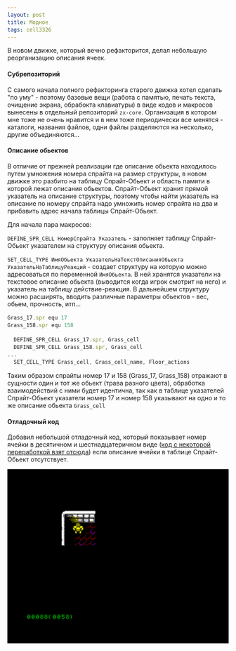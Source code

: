 ```yaml
---
layout: post
title: Модное
tags: cell3326
---
```


В новом движке, который вечно рефакторится, делал небольшую реорганизацию описания ячеек.

#### Субрепозиторий

С самого начала полного рефакторинга старого движка хотел сделать "по уму" - поэтому базовые вещи (работа с памятью, печать текста, очищение экрана, обрабокта клавиатуры) в виде кодов и макросов вынесены в отдельный репозиторий `zx-core`. Организация в котором мне тоже не очень нравится и в нем тоже периодически все менятся - каталоги, названия файлов, одни файлы разделяются на несколько, другие объединяются... 

#### Описание обьектов

В отличие от прежней реализации где описание обьекта находилось путем умножения номера спрайта на размер структуры, в новом движке это разбито на таблицу Спрайт-Обьект и область памяти в которой лежат описания обьектов.
Спрайт-Обьект хранит прямой указатель на описание структуры, поэтому чтобы найти указатель на описание по номеру спрайта надо умножить номер спрайта на два и прибавить адрес начала таблицы Спрайт-Обьект.

Для начала пара макросов:

  `DEFINE_SPR_CELL НомерСпрайта Указатель` - заполняет таблицу Спрайт-Обьект указателем на структуру описания обьекта. 

  `SET_CELL_TYPE ИмяОбьекта УказательНаТекстОписанияОбьекта УказательНаТаблицуРеакций` - создает структуру на которую можно адресоваться по переменной `ИмяОбьекта`. В ней хранятся указатели на текстовое описание обьекта (выводится когда игрок смотрит на него) и указатель на таблицу действие-реакция. В дальнейшем структуру можно расширять, вводить различные параметры обьектов - вес, обьем, прочность, итп...

```js
Grass_17.spr equ 17
Grass_158.spr equ 158

  DEFINE_SPR_CELL Grass_17.spr, Grass_cell
  DEFINE_SPR_CELL Grass_158.spr, Grass_cell
...
  SET_CELL_TYPE Grass_cell, Grass_cell_name, Floor_actions
  ```

Таким образом спрайты номер 17 и 158 (Grass_17, Grass_158) отражают в сущности один и тот же обьект (трава разного цвета), обработка взаимодействий с ними будет идентична, так как в таблице указателей Спрайт-Обьект указатели номер 17 и номер 158 указывают на одно и то же описание обьекта `Grass_cell`

#### Отладочный код

Добавил небольшой отладочный код, который показывает номер ячейки
в десятичном и шестнадцатеричном виде ([код c некоторой переработкой взят отсюда](https://randomambersky.github.io/zxdn/coding/dv04nump.txt))
если описание ячейки в таблице Спрайт-Обьект отсутствует.

![Картинка](/images/2024-02-19.png)
